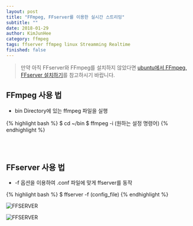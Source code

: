 ```yaml
---
layout: post
title: "FFmpeg, FFserver를 이용한 실시간 스트리밍"
subtitle: ""
date: 2018-01-29
author: KimJunHee
category: ffmpeg
tags: ffserver ffmpeg linux Streamming Realtime
finished: false
---
```


> 만약 아직 FFserver와 FFmpeg를 설치하지 않았다면 [ubuntu에서 FFmpeg, FFserver 설치하기](https://wnsgml972.github.io/wnsgml972.github.io/ffmpeg/ffmpeg_ffserver-config.html)를 참고하시기 바랍니다.

## FFmpeg 사용 법

* bin Directory에 있는 ffmpeg 파일을 실행

{% highlight bash %}
$ cd ~/bin
$ ffmpeg -i (원하는 설정 명령어)
{% endhighlight %}



<br/><br/>
## FFserver 사용 법

* -f 옵션을 이용하여 .conf 파일에 맞게 ffserver를 동작



{% highlight bash %}
$ ffserver -f (config_file)
{% endhighlight %}

![FFSERVER](/img/ffserver/2/ffserver1.PNG)

![FFSERVER](/img/ffserver/2/ffserver1.PNG)
